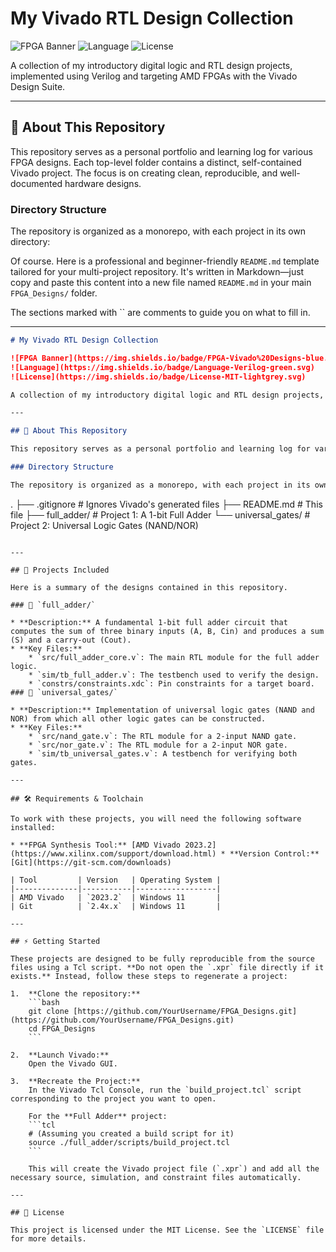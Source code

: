 # My Vivado RTL Design Collection

![FPGA Banner](https://img.shields.io/badge/FPGA-Vivado%20Designs-blue.svg)
![Language](https://img.shields.io/badge/Language-Verilog-green.svg)
![License](https://img.shields.io/badge/License-MIT-lightgrey.svg)

A collection of my introductory digital logic and RTL design projects, implemented using Verilog and targeting AMD FPGAs with the Vivado Design Suite.

---

## 📖 About This Repository

This repository serves as a personal portfolio and learning log for various FPGA designs. Each top-level folder contains a distinct, self-contained Vivado project. The focus is on creating clean, reproducible, and well-documented hardware designs.

### Directory Structure

The repository is organized as a monorepo, with each project in its own directory:

Of course. Here is a professional and beginner-friendly `README.md` template tailored for your multi-project repository. It's written in Markdown—just copy and paste this content into a new file named `README.md` in your main `FPGA_Designs/` folder.

The sections marked with \`\` are comments to guide you on what to fill in.

-----

```markdown
# My Vivado RTL Design Collection

![FPGA Banner](https://img.shields.io/badge/FPGA-Vivado%20Designs-blue.svg)
![Language](https://img.shields.io/badge/Language-Verilog-green.svg)
![License](https://img.shields.io/badge/License-MIT-lightgrey.svg)

A collection of my introductory digital logic and RTL design projects, implemented using Verilog and targeting AMD FPGAs with the Vivado Design Suite.

---

## 📖 About This Repository

This repository serves as a personal portfolio and learning log for various FPGA designs. Each top-level folder contains a distinct, self-contained Vivado project. The focus is on creating clean, reproducible, and well-documented hardware designs.

### Directory Structure

The repository is organized as a monorepo, with each project in its own directory:

```
.
├── .gitignore          \# Ignores Vivado's generated files
├── README.md           \# This file
├── full\_adder/         \# Project 1: A 1-bit Full Adder
└── universal\_gates/    \# Project 2: Universal Logic Gates (NAND/NOR)

````

---

## 🚀 Projects Included

Here is a summary of the designs contained in this repository.

### 📁 `full_adder/`

* **Description:** A fundamental 1-bit full adder circuit that computes the sum of three binary inputs (A, B, Cin) and produces a sum (S) and a carry-out (Cout).
* **Key Files:**
    * `src/full_adder_core.v`: The main RTL module for the full adder logic.
    * `sim/tb_full_adder.v`: The testbench used to verify the design.
    * `constrs/constraints.xdc`: Pin constraints for a target board. ### 📁 `universal_gates/`

* **Description:** Implementation of universal logic gates (NAND and NOR) from which all other logic gates can be constructed.
* **Key Files:**
    * `src/nand_gate.v`: The RTL module for a 2-input NAND gate.
    * `src/nor_gate.v`: The RTL module for a 2-input NOR gate.
    * `sim/tb_universal_gates.v`: A testbench for verifying both gates.

---

## 🛠️ Requirements & Toolchain

To work with these projects, you will need the following software installed:

* **FPGA Synthesis Tool:** [AMD Vivado 2023.2](https://www.xilinx.com/support/download.html) * **Version Control:** [Git](https://git-scm.com/downloads)

| Tool         | Version   | Operating System |
|--------------|-----------|------------------|
| AMD Vivado   | `2023.2`  | Windows 11       |
| Git          | `2.4x.x`  | Windows 11       |

---

## ⚡ Getting Started

These projects are designed to be fully reproducible from the source files using a Tcl script. **Do not open the `.xpr` file directly if it exists.** Instead, follow these steps to regenerate a project:

1.  **Clone the repository:**
    ```bash
    git clone [https://github.com/YourUsername/FPGA_Designs.git](https://github.com/YourUsername/FPGA_Designs.git)
    cd FPGA_Designs
    ```

2.  **Launch Vivado:**
    Open the Vivado GUI.

3.  **Recreate the Project:**
    In the Vivado Tcl Console, run the `build_project.tcl` script corresponding to the project you want to open.

    For the **Full Adder** project:
    ```tcl
    # (Assuming you created a build script for it)
    source ./full_adder/scripts/build_project.tcl 
    ```

    This will create the Vivado project file (`.xpr`) and add all the necessary source, simulation, and constraint files automatically.

---

## 📜 License

This project is licensed under the MIT License. See the `LICENSE` file for more details.